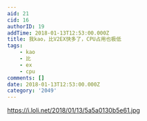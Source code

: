 ```yaml
---
aid: 21
cid: 16
authorID: 19
addTime: 2018-01-13T12:53:00.000Z
title: 我kao，比V2EX快多了，CPU占用也极低
tags:
    - kao
    - 比
    - ex
    - cpu
comments: []
date: 2018-01-13T12:53:00.000Z
category: '2049'
---
```


https://i.loli.net/2018/01/13/5a5a0130b5e61.jpg

